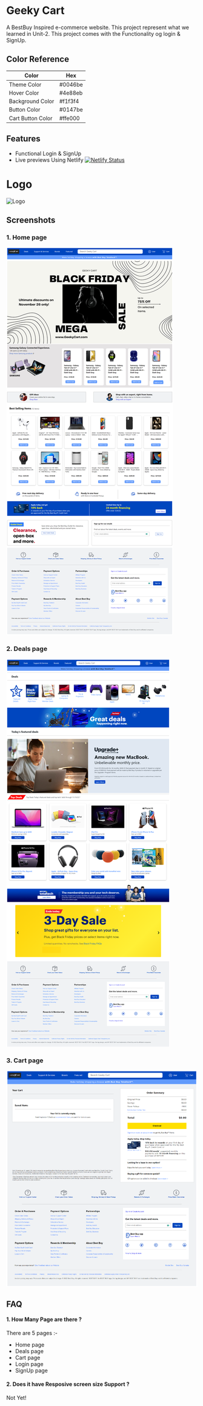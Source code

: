 # Geeky Cart

A BestBuy Inspired e-commerce website. This project represent what we learned in Unit-2. This project comes with the Functionality og login & SignUp.

## Color Reference

| Color             | Hex                                                              |
| ----------------- | ---------------------------------------------------------------- |
| Theme Color       |  #0046be |
| Hover Color       |  #4e88eb |
| Background Color  |  #f1f3f4 |
| Button Color      |  #0147be |
| Cart Button Color |  #ffe000 |

## Features

- Functional Login & SignUp
- Live previews Using Netlify [![Netlify Status](https://api.netlify.com/api/v1/badges/a7bf28cb-ac88-4f1b-a37f-5571ad51d944/deploy-status)](https://app.netlify.com/sites/geekycart/deploys)

# Logo

![Logo](https://geekycart.netlify.app/image/WhatsApp%20Image%20-11-10%20at%2000.07.23.jpg)


## Screenshots

### 1. Home page

![App Screenshot](/img/home.png)

### 2. Deals page

![App Screenshot](/img/deal.png)

### 3. Cart page

![App Screenshot](/img/cart.png)

## FAQ

#### 1. How Many Page are there ?

There are 5 pages :-

- Home page
- Deals page
- Cart page
- Login page
- SignUp page

#### 2. Does it have Resposive screen size Support ?

Not Yet!
